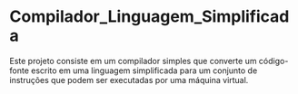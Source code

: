 # Compilador_Linguagem_Simplificada
Este projeto consiste em um compilador simples que converte um código-fonte escrito em uma linguagem simplificada para um conjunto de instruções que podem ser executadas por uma máquina virtual. 
